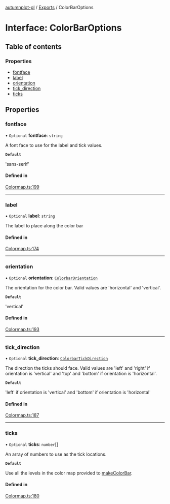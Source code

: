 [autumnplot-gl](../README.md) / [Exports](../modules.md) / ColorBarOptions

# Interface: ColorBarOptions

## Table of contents

### Properties

- [fontface](ColorBarOptions.md#fontface)
- [label](ColorBarOptions.md#label)
- [orientation](ColorBarOptions.md#orientation)
- [tick\_direction](ColorBarOptions.md#tick_direction)
- [ticks](ColorBarOptions.md#ticks)

## Properties

### fontface

• `Optional` **fontface**: `string`

A font face to use for the label and tick values.

**`Default`**

'sans-serif'

#### Defined in

[Colormap.ts:199](https://github.com/tsupinie/autumnplot-gl/blob/8d93e31/src/Colormap.ts#L199)

___

### label

• `Optional` **label**: `string`

The label to place along the color bar

#### Defined in

[Colormap.ts:174](https://github.com/tsupinie/autumnplot-gl/blob/8d93e31/src/Colormap.ts#L174)

___

### orientation

• `Optional` **orientation**: [`ColorbarOrientation`](../modules.md#colorbarorientation)

The orientation for the color bar. Valid values are 'horizontal' and 'vertical'.

**`Default`**

'vertical'

#### Defined in

[Colormap.ts:193](https://github.com/tsupinie/autumnplot-gl/blob/8d93e31/src/Colormap.ts#L193)

___

### tick\_direction

• `Optional` **tick\_direction**: [`ColorbarTickDirection`](../modules.md#colorbartickdirection)

The direction the ticks should face. Valid values are 'left' and 'right' if orientation is 'vertical' and 'top' and 
'bottom' if orientation is 'horizontal'.

**`Default`**

'left' if orientation is 'vertical' and 'bottom' if orientation is 'horizontal'

#### Defined in

[Colormap.ts:187](https://github.com/tsupinie/autumnplot-gl/blob/8d93e31/src/Colormap.ts#L187)

___

### ticks

• `Optional` **ticks**: `number`[]

An array of numbers to use as the tick locations.

**`Default`**

Use all the levels in the color map provided to [makeColorBar](../modules.md#makecolorbar).

#### Defined in

[Colormap.ts:180](https://github.com/tsupinie/autumnplot-gl/blob/8d93e31/src/Colormap.ts#L180)
